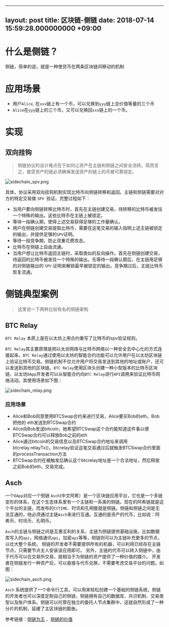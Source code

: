 
---
layout: post
title: 区块链-侧链
date: 2018-07-14 15:59:28.000000000 +09:00
---

# 什么是侧链？
侧链，简单的说，就是一种使货币在两条区块链间移动的机制
 
# 应用场景

* 用户`Alice`, 在`xxx`链上有一个币，可以兑换到`yyy`链上总价值等量的三个币
* `Alice`在`yyy`链上的三个币，又可以兑换回`xxx`链上的一个币。

# 实现 
## 双向挂钩

> 侧链协议的设计难点在于如何让资产在主链和侧链之间安全流转。简而言之，接受资产的链必须确保发送资产的链上的币被可靠锁定。

![sidechain_spv.png](https://upload-images.jianshu.io/upload_images/1453111-fd7f2cb15ac1e485.png?imageMogr2/auto-orient/strip%7CimageView2/2/w/1240)

   具体，协议采用双向挂钩机制实现比特币向侧链转移和返回。主链和侧链需要对对方的特定交易做 `SPV `验证。完整过程如下：

* 当用户要向侧链转移比特币时，首先在主链创建交易，待转移的比特币被发往一个特殊的输出。这些比特币在主链上被锁定。
* 等待一段确认期，使得上述交易获得足够的工作量确认。
* 用户在侧链创建交易提取比特币，需要在这笔交易的输入指明上述主链被锁定的输出，并提供足够的` SPV `证明。
* 等待一段竞争期，防止双重花费攻击。
* 比特币在侧链上自由流通。
* 当用户想让比特币返回主链时，采取类似的反向操作。首先在侧链创建交易，待返回的比特币被发往一个特殊的输出。先等待一段确认期后，在主链用足够的对侧链输出的 `SPV` 证明来解锁最早被锁定的输出。竞争期过后，主链比特币恢复流通。

# 侧链典型案例

> 这里说一下两种比较有名的侧链架构

## BTC Relay

`BTC Relay` 本质上是在以太坊上用合约重写了比特币的spv验证规则。

`BTC Relay`其主要原理是把以太坊网络与比特币网络以一种安全去中心化的方式连接起来。`BTC Relay`通过使用以太坊的智能合约功能可以允许用户在以太坊区块链上验证比特币交易。侧链机制不仅允许用户将交易发送到其他的地址或账户，还可以发送到其他的区块链。`BTC Relay`使用区块头创建一种小型版本的比特币区块链，以太坊`DApp`开发者可以从智能合约向`BTC Relay`进行`API`调用来验证比特币网络活动。其使用场景如下图：

![sidechain_relay.png](https://upload-images.jianshu.io/upload_images/1453111-e43fa1a4c8c66c58.png?imageMogr2/auto-orient/strip%7CimageView2/2/w/1240)

### 应用场景

* Alice和Bob同意使用BTCSwap合约来进行交易，Alice要买Bob的eth，Bob把他的 eth发送到BTCSwap合约
* Alice向Bob发送bitcoin，她希望BTCSwap这个合约能知道这件事以便BTCSwap合约可以释放Bob之前的eth
* Alice通过bitcoin的交易信息以及BTCSwap合约地址来调用btcrelay.relayTx()，btcrelay验证这笔交易通过后就触发BTCSwap合约里面的processTransaction方法
* BTCSwap合约在被触发后确认这个btcrelay地址是一个合法地址，然后释放之前Bob的eth，交易完成。

## Asch

一个`DApp`对应一个侧链
`Asch`(中文阿希）是一个区块链应用平台，它也是一个多链变形的体系，在这个生态体系里有一个主链和一系类的侧链。现在的阿希链就是这个平台的主链，而发布的`CCTIME`、时讯和孔明屋就是侧链。侧链和侧链之间是无法互通的，他必须通过主链`Asch`来进行互通。互通的是资产的代币，比如说：阿希币、时讯币、孔明币。

`Asch`的主链与侧链之间是互惠互利的关系，主链为侧链提供基础设施，比如数据库写入的`api`，网络通讯`api`，加密`api`等等，侧链则可以为主链补充更多的节点，以壮大整个系统。 侧链的开发者不需要提供所有的机器，可以利用已经存在主链节点，只需要节点主人安装该应用即可。 另外，主链的代币可以转入侧链中，由于代币可以在交易所交易，就相当于为侧链的资产提供了一种价值的媒介。 开发者在侧链发行一种资产后，可以直接与代币兑换，不需要考虑交易平台的问题。如图：

![sidechain_asch.png](https://upload-images.jianshu.io/upload_images/1453111-cd974df68851979c.png?imageMogr2/auto-orient/strip%7CimageView2/2/w/1240)

`Asch` 系统提供了一个命令行工具，可以用来轻松创建一个基础的侧链系统，侧链的开发者也可以深度定制自己的侧链，侧链拥有自己的数据库、共识机制、交易类型以及账户体系。侧链可以托管在独立的委托人节点集群中，这就自然形成了一种分片的机制，延缓了主区块链的膨胀。

 
参考链接：[侧链为王](https://www.youtube.com/watch?v=ixY968Lhyh0) 、[侧链的价值](https://www.jianshu.com/p/4ca26cd3aaa5)
